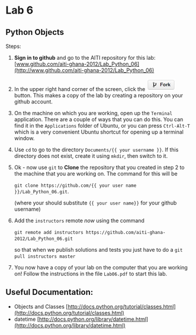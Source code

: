 # Lab 6
## Python Objects

Steps:

 1. __Sign in to github__ and go to the AITI repository for this lab:
    [www.github.com/aiti-ghana-2012/Lab_Python_06](http://www.github.com/aiti-ghana-2012/Lab_Python_06)

 3. In the upper right hand corner of the screen, click the ![Fork](/static/images/github-fork-button.jpg) button.
    This makes a copy of the lab by creating a repository on your github account.

 5. On the machine on which you are working, open up the `Terminal`
    application. There are a couple of ways that you can do this.
    You can find it in the `Applications` folder of Ubuntu, or you
    can press `Ctrl-Alt-T` which is a very convenient Ubuntu shortcut
    for opening up a terminal window.

 6. Use `cd` to go to the directory `Documents/{{ your username }}`. If this directory does not exist, create it
    using `mkdir`, then switch to it.

 4. Ok - now use `git` to __Clone__ the repository that you created in step 2 to the machine that you are working on.
    The command for this will be 

    `git clone https://github.com/{{ your user name }}/Lab_Python_06.git`.

    (where your should substitute `{{ your user name}}` for your github username)


 7. Add the `instructors` remote _now_ using the command
    
    `git remote add instructors https://github.com/aiti-ghana-2012/Lab_Python_06.git`

    so that when we publish solutions and tests you just have to do a `git pull instructors master`

 5. You now have a copy of your lab on the computer that you are working on!
    Follow the instructions in the file `Lab06.pdf` to start this lab.



## Useful Documentation:
 - Objects and Classes [http://docs.python.org/tutorial/classes.html](http://docs.python.org/tutorial/classes.html)
 - datetime [http://docs.python.org/library/datetime.html](http://docs.python.org/library/datetime.html)